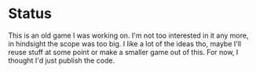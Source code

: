 # Status
This is an old game I was working on. I'm not too interested in it any more, in hindsight the scope was too big. I like a lot of the ideas tho, maybe I'll reuse stuff at some point or make a smaller game out of this. For now, I thought I'd just publish the code.
